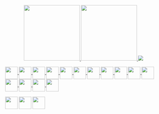 
<div align="center">
  <a href="https://github.com/lucasrm1981"> 

 <img height="180em" src="https://github-readme-stats.vercel.app/api?username=lucasrm1981&show_icons=true&theme=dracula&include_all_commits=true&count_private=true"/> 
<img height="180em" src="https://github-readme-stats.vercel.app/api/top-langs/?username=lucasrm1981&layout=compact">
<img src="https://github-readme-stats.vercel.app/api/wakatime?username=lucasrm1981&layout=compact">
</div>
  
   <div style="display: inline_block"><br>
     <img align="center" height="40" width="40" src="https://lksistemas.com.br/img/icons/PHP-Dark.svg">
     <img align="center" height="40" width="40" src="https://lksistemas.com.br/img/icons/Java-Light.svg">
     <img align="center" height="40" width="40" src="https://lksistemas.com.br/img/icons/CS.svg">     
     <img align="center" height="40" width="40" src="https://lksistemas.com.br/img/icons/DotNet.svg">
     <img align="center" height="40" width="40" src="https://lksistemas.com.br/img/icons/JavaScript.svg">     
     <img align="center" height="40" width="40" src="https://lksistemas.com.br/img/icons/jSon.svg">
     <img align="center" height="40" width="40" src="https://lksistemas.com.br/img/icons/HTML.svg">
     <img align="center" height="40" width="40" src="https://lksistemas.com.br/img/icons/CSS.svg">
     <img align="center" height="40" width="40" src="https://lksistemas.com.br/img/icons/MySQL-Light.svg">
     <img align="center" height="40" width="40" src="https://lksistemas.com.br/img/icons/sql-server.svg">
     <img align="center" height="40" width="40" src="https://lksistemas.com.br/img/icons/JQuery.svg">
     <img align="center" height="40" width="40" src="https://lksistemas.com.br/img/icons/Bootstrap.svg">
     <img align="center" height="40" width="40" src="https://lksistemas.com.br/img/icons/Linux-Light.svg">
     <img align="center" height="40" width="40" src="https://lksistemas.com.br/img/icons/VSCode-Light.svg">
     <img align="center" height="40" width="40" src="https://lksistemas.com.br/img/icons/VisualStudio-Light.svg">
     <br/><br/>
     <a href="http://lattes.cnpq.br/0086088818420944" target="_blank" ><img align="center" height="40" width="40" src="https://lksistemas.com.br/img/icons/lattes.svg"></a>
     <a href="https://www.linkedin.com/pub/lucas-rodrigues-monteiro/3a/66/a08" target="_blank" ><img align="center" height="40" width="40" src="https://lksistemas.com.br/img/icons/LinkedIn.svg"></a>
      <a href="https://twitter.com/lucas_lksis" target="_blank" ><img align="center" height="40" width="40" src="https://lksistemas.com.br/img/icons/Twitter.svg"></a>
</div>
